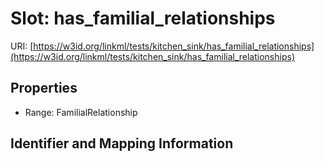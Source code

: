 # Slot: has_familial_relationships

URI: [https://w3id.org/linkml/tests/kitchen_sink/has_familial_relationships](https://w3id.org/linkml/tests/kitchen_sink/has_familial_relationships)



<!-- no inheritance hierarchy -->


## Properties

 * Range: FamilialRelationship



## Identifier and Mapping Information





